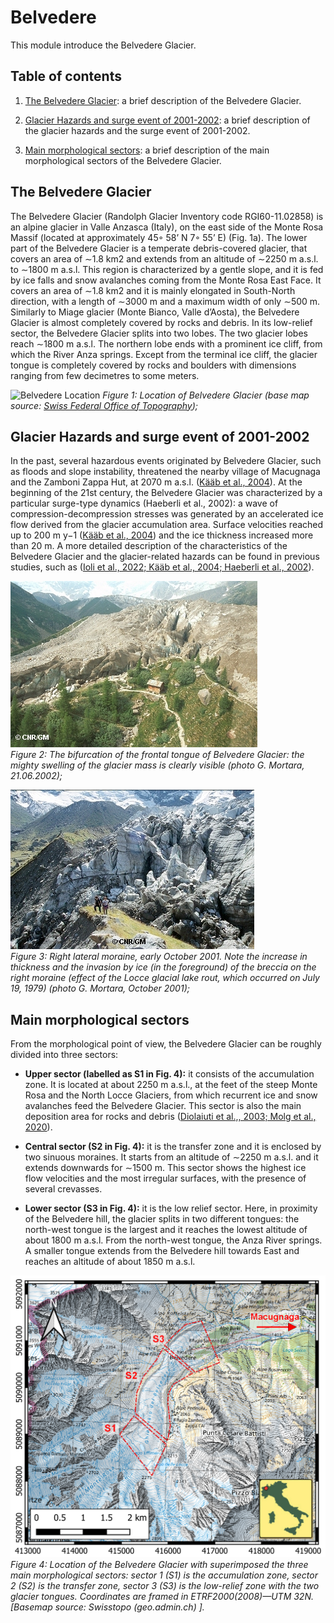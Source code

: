 # Belvedere

This module introduce the Belvedere Glacier.

## Table of contents

1. [The Belvedere Glacier](#the-belvedere-glacier): a brief description of the Belvedere Glacier.

2. [Glacier Hazards and surge event of 2001-2002](#glacier-hazards-and-surge-event-of-2001-2002): a brief description of the glacier hazards and the surge event of 2001-2002.

3. [Main morphological sectors](#main-morphological-sectors): a brief description of the main morphological sectors of the Belvedere Glacier.

## The Belvedere Glacier

The Belvedere Glacier (Randolph Glacier Inventory code RGI60-11.02858) is an alpine glacier in Valle Anzasca (Italy), on the east side of the Monte Rosa Massif (located at approximately 45◦ 58’ N 7◦ 55’ E) (Fig. 1a). The lower part of the Belvedere Glacier is a temperate debris-covered glacier, that covers an area of ∼1.8 km2 and extends from an altitude of ∼2250 m a.s.l. to ∼1800 m a.s.l.
This region is characterized by a gentle slope, and it is fed by ice falls and snow avalanches coming from the Monte Rosa East Face.
It covers an area of ∼1.8 km2 and it is mainly elongated in South-North direction, with a length of ∼3000 m and a maximum width of only ∼500 m. Similarly to Miage glacier (Monte Bianco, Valle d’Aosta), the Belvedere Glacier is almost completely covered by rocks and debris.
In its low-relief sector, the Belvedere Glacier splits into two lobes. The two glacier lobes reach ∼1800 m a.s.l. The northern lobe ends with a prominent ice cliff, from which the River Anza springs.
Except from the terminal ice cliff, the glacier tongue is completely covered by rocks and boulders with dimensions ranging from few decimetres to some meters.

![Belvedere Location](../assets/img/intro/belvedere_location.png "Belvedere Location")
_Figure 1: Location of Belvedere Glacier (base map source: [Swiss Federal Office of Topography](https://www.geo.admin.ch));_

## Glacier Hazards and surge event of 2001-2002

In the past, several hazardous events originated by Belvedere Glacier, such as floods and slope instability, threatened the nearby village of Macugnaga and the Zamboni Zappa Hut, at 2070 m a.s.l. ([Kääb et al., 2004](./references.md)). At the beginning of the 21st century, the Belvedere Glacier was characterized by a particular surge-type dynamics (Haeberli et al., 2002): a wave of compression-decompression stresses was generated by an accelerated ice flow derived from the glacier accumulation area. Surface velocities reached up to 200 m y−1 ([Kääb et al., 2004](./references.md)) and the ice thickness increased more than 20 m. A more detailed description of the characteristics of the Belvedere Glacier and the glacier-related hazards can be found in previous studies, such as ([Ioli et al., 2022; Kääb et al., 2004; Haeberli et al., 2002](./references.md)).

![Figure2](../assets/img/intro/surge.jpg "Surge1")  
_Figure 2: The bifurcation of the frontal tongue of Belvedere Glacier: the mighty swelling of the glacier mass is clearly visible (photo G. Mortara, 21.06.2002);_

![Figure3](../assets/img/intro/surge2.jpg "Surge2")  
_Figure 3: Right lateral moraine, early October 2001. Note the increase in thickness and the invasion by ice (in the foreground) of the breccia on the right moraine (effect of the Locce glacial lake rout, which occurred on July 19, 1979) (photo G. Mortara, October 2001);_

## Main morphological sectors

From the morphological point of view, the Belvedere Glacier can be roughly divided into three sectors:

- **Upper sector (labelled as S1 in Fig. 4):**
  it consists of the accumulation zone. It is located at about 2250 m a.s.l., at the feet of the steep Monte Rosa and the North Locce Glaciers, from which recurrent ice and snow avalanches feed the Belvedere Glacier. This sector is also the main deposition area for rocks and debris ([Diolaiuti et al.,, 2003; Molg et al., 2020](./references.md)).

- **Central sector (S2 in Fig. 4):**
  it is the transfer zone and it is enclosed by two sinuous moraines. It starts from an altitude of ∼2250 m a.s.l. and it extends downwards for ∼1500 m. This sector shows the highest ice flow velocities and the most irregular surfaces, with the presence of several crevasses.

- **Lower sector (S3 in Fig. 4):**
  it is the low relief sector. Here, in proximity of the Belvedere hill, the glacier splits in two different tongues: the north-west tongue is the largest and it reaches the lowest altitude of about 1800 m a.s.l. From the north-west tongue, the Anza River springs. A smaller tongue extends from the Belvedere hill towards East and reaches an altitude of about 1850 m a.s.l.

![Figure3](../assets/img/intro/belvedereMapSect.png "sectors")  
_Figure 4: Location of the Belvedere Glacier with superimposed the three main morphological sectors: sector 1 (S1) is the accumulation zone, sector 2 (S2) is the transfer zone, sector 3 (S3) is the low-relief zone with the two glacier tongues. Coordinates are framed in ETRF2000(2008)—UTM 32N. [Basemap source: Swisstopo (geo.admin.ch) ]._
